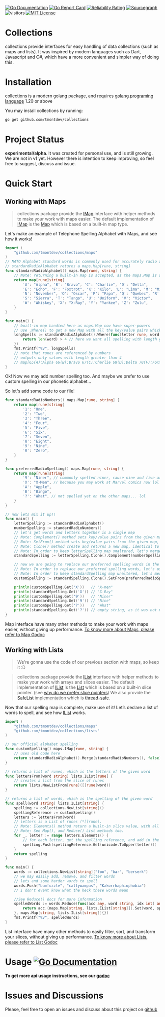 [![Go Documentation](https://godocs.io/github.com/tmontdev/collections?status.svg)](https://godocs.io/github.com/tmontdev/collections)
[![Go Report Card](https://goreportcard.com/badge/github.com/tmontdev/collections)](https://goreportcard.com/report/github.com/tmontdev/collections)
[![Reliability Rating](https://sonarcloud.io/api/project_badges/measure?project=tmontdev_iterable&metric=reliability_rating)](https://sonarcloud.io/summary/new_code?id=tmontdev_iterable)
[![Sourcegraph](https://sourcegraph.com/github.com/tmontdev/collections/-/badge.svg)](https://sourcegraph.com/github.com/tmontdev/collections?badge)
![visitors](https://visitor-badge.laobi.icu/badge?page_id=tmontdev.collections)
[![MIT License](https://img.shields.io/badge/License-MIT-green.svg)](https://github.com/tmontdev/collections/blob/main/LICENSE)

# Collections

collections provide interfaces for easy handling of data collections (such as maps and lists). It was inspired by modern languages such as Dart, Javascript and C#, which have a more convenient and simpler way of doing this.

# Installation

collections is a modern golang package, and requires [golang programing language](https://go.dev/doc/install) 1.20 or above

You may install collections by running:

```bash
go get github.com/tmontdev/collections
```

# Project Status

**experimental/alpha**.
It was created for personal use, and is still growing. We are not in v1 yet.
However there is intention to keep improving, so feel free to suggest, discuss and issue.

# Quick Start

## Working with Maps

> collections package provide the [IMap](https://godocs.io/github.com/tmontdev/collections/maps/#IMap) interface with helper methods to make your work with maps easier. The default implementation of [IMap](https://godocs.io/github.com/tmontdev/collections#Map) is the [Map](https://godocs.io/github.com/tmontdev/collectionsmaps/#Map) which is based on a built-in map type.

Let's make an example of Telephone Spelling Alphabet with Maps, and see how it works!

```go
import (
    "github.com/tmontdev/collections/maps"
)
// NATO Alphabet standard words is commonly used for accurately radio and telephone communication
// standardRadioAlphabet returns a maps.Map[rune, string]
func standardRadioAlphabet() maps.Map[rune, string] {
	// Note: returning a built-in map is accepted, as the maps.Map is a map type
	return map[rune]string{
		'A': "Alpha", 'B': "Bravo", 'C': "Charlie", 'D': "Delta",
		'E': "Echo", 'F': "Foxtrot", 'K': "Kilo", 'L': "Lima", 'M': "Mike",
		'N': "November", 'O': "Oscar", 'P': "Papa", 'Q': "Quebec", 'R': "Romeu",
		'S': "Sierra", 'T': "Tango", 'U': "Uniform", 'V': "Victor",
		'W': "Whiskey", 'X': "X-Ray", 'Y': "Yankee", 'Z': "Zulu",
	}
}

func main() {
	// built-in map handled here as maps.Map now have super-powers
	// use .Where() to get a new Map with all the key/value pairs which satisfies your predicate
	longSpells := standardRadioAlphabet().Where(func(letter rune, word string) bool {
		return len(word) > 4 // here we want all spelling with length greater than 4
	})
	fmt.Printf("%v", longSpells)
	// note that runes are referenced by numbers
	// outputs only values with length greater than 4
	// map[65(A):Alpha 66(B):Bravo 67(C):Charlie 68(D):Delta 70(F):Foxtrot 78(N):November 79(O):Oscar 81(Q):Quebec 82(R):Romeu 83(S):Sierra 84(T):Tango 85(U):Uniform 86(V):Victor 87(W):Whiskey 88(X):X-Ray 89(Y):Yankee]
}
```

Ok! Now we may add number spelling too. And maybe we prefer to use custom spelling in our phonetic alphabet…

So let's add some code to our file!

```go
func standardRadioNumbers() maps.Map[rune, string] {
	return map[rune]string{
		'1': "One",
		'2': "Two",
		'3': "Three",
		'4': "Four",
		'5': "Five",
		'6': "Six",
		'7': "Seven",
		'8': "Eight",
		'9': "Nine",
		'0': "Zero",
	}
}

func preferredRadioSpelling() maps.Map[rune, string] {
	return map[rune]string{
		'9': "Niner", // commonly spelled niner, cause nine and five are easily confused
		'X': "X-Men", // because you may work at Marvel comics now lol
		'A': "Apple",
		'B': "Bingo",
		'?': "What", // not spelled yet on the other maps... lol
	}
}

// now lets mix it up!!
func main() {
	letterSpelling := standardRadioAlphabet()
	numberSpelling := standardRadioNumbers()
	// let's get words and letters together in a single map
	// Note: Complement() method sets key/value pairs from the given map, into itself... on key conflict, keeps original value
	// Note: SetFrom() method sets key/value pairs from the given map, into itself... on key conflict, sets the new value from given map
	// Note: Clone() method create and returns a new map, identical to the original.
	// Note: In order to keep letterSpelling map unaltered, let's merge numberSpelling in its Clone
	standardSpelling := letterSpelling.Clone().Complement(numberSpelling)

	// now we are going to replace our preferred spelling words in the alphabet.
	// Note: In order to replace our preferred spelling words, let's use SetFrom() method instead of Complement()
	// Note: In order to keep standardSpelling map unaltered, let's merge preferredRadioSpelling() result in its Clone
	customSpelling := standardSpelling.Clone().SetFrom(preferredRadioSpelling())

	println(customSpelling.Get('X'))   // "X-men"
	println(standardSpelling.Get('X')) // "X-Ray"
	println(customSpelling.Get('9'))   // "Niner"
	println(standardSpelling.Get('9')) // "Nine"
	println(customSpelling.Get('?'))   // "What"
	println(standardSpelling.Get('?')) // empty string, as it was not mapped
}
```

Map interface have many other methods to make your work with maps easier, without giving up performance. [To know more about Maps, please refer to Map Godoc](https://godocs.io/github.com/tmontdev/collections/maps#IMap)

## Working with Lists

> We're gonna use the code of our previous section with maps, so keep it :D

> collections package provide the [IList](https://godocs.io/github.com/tmontdev/collections/lists#IList) interface with helper methods to make your work with arrays and slices easier. The default implementation of [IList](https://godocs.io/github.com/tmontdev/collections/lists#IList) is the [List](https://godocs.io/github.com/tmontdev/collections/lists/#List) which is based on a built-in slice pointer. (see [why do we prefer slice pointers](https://medium.com/swlh/golang-tips-why-pointers-to-slices-are-useful-and-how-ignoring-them-can-lead-to-tricky-bugs-cac90f72e77b#:~:text=The%20pointer%20to%20a%20slice,those%20who%20call%20the%20function.))
> We also provide the [SafeList](https://godocs.io/github.com/tmontdev/collections/lists#SafeList) implementation which is [thread-safe](https://en.wikipedia.org/wiki/Thread_safety).

Now that our spelling map is complete, make use of it! Let’s declare a list of words to spell, and see how [IList](https://godocs.io/github.com/tmontdev/collections/lists#IList) works.

```go
import (
    "github.com/tmontdev/collections/maps"
    "github.com/tmontdev/collections/lists"
)

// our official alphabet spelling
func customSpelling() maps.IMap[rune, string] {
	// uses old code here
	return standardRadioAlphabet().Merge(standardRadioNumbers(), false).Merge(preferredRadioSpelling(), true)
}

// returns a list of runes, which is the letters of the given word
func lettersFrom(word string) lists.IList[rune] {
	// creates a list from the slice of runes
	return lists.NewListFrom[rune]([]rune(word))
}

// returns a list of words, which is the spelling of the given word
func spell(word string) lists.IList[string] {
	spelling := collections.NewList[string]()
	spellingReference := customSpelling()
	letters := lettersFrom(word)
	// letters is a List of runes (*[]rune).
	// Note: Elements() method return a built-in slice value, with all elements of the list
	// Note: See Map(), and Reduce() List methods too.
	for _, letter := range letters.Elements() {
		// for each letter, get the spelling reference, and add in the spelling word list
		spelling.Push(spellingReference.Get(unicode.ToUpper(letter)))
	}
	return spelling
}

func main() {
	words := collections.NewList[string]("foo", "bar", "berserk")
	// we may easily add, remove, and filter words
	// lets and some harder words to spell
	words.Push("bumfuzzle", "cattywampus", "Kakorrhaphiophobia")
	// I don't event know what the heck these words mean

	//See Reduce() docs for more information
	spelledWords := words.Reduce(func(acc any, word string, idx int) any {
		return acc.(maps.Map[string, lists.IList[string]]).Set(word, spell(word))
	}, maps.Map[string, lists.IList[string]]{})
	fmt.Printf("%v", spelledWords)
}
```

List interface have many other methods to easily filter, sort, and transform your slices, without giving up performance. [To know more about Lists, please refer to List Godoc](https://godocs.io/github.com/tmontdev/collections/lists#IList)

# Usage [![Go Documentation](https://godocs.io/github.com/tmontdev/collections?status.svg)](https://godocs.io/github.com/tmontdev/collections)

**To get more api usage instructions, see our [godoc](https://godocs.io/github.com/tmontdev/collections)**

# Issues and Discussions

Please, feel free to open an issues and discuss about this project on [github](https://github.com/tmontdev/collections)
